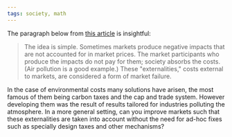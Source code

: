 ```yaml
---
tags: society, math
---
```


The paragraph below from [this article](https://www.vox.com/energy-and-environment/2017/6/15/15796202/map-carbon-pricing-across-the-globe) is insightful:

> The idea is simple. Sometimes markets produce negative impacts that are not accounted for in market prices. The market participants who produce the impacts do not pay for them; society absorbs the costs. (Air pollution is a good example.) These "externalities," costs external to markets, are considered a form of market failure.

In the case of environmental costs many solutions have arisen, the most famous of them being carbon taxes and the cap and trade system. However developing them was the result of results tailored for industries polluting the atmosphere. In a more general setting, can you improve markets such that these externalities are taken into account without the need for ad-hoc fixes such as specially design taxes and other mechanisms?

